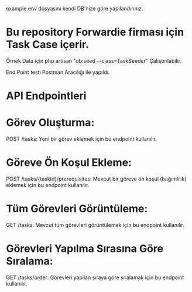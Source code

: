 example.env dosyasını kendi DB'nize göre yapılandırınız.

# Bu repository  Forwardie firması için Task Case içerir.

Örnek Data için  php artisan "db:seed --class=TaskSeeder" Çalıştırılabilir.  

End Point testi Postman Aracılığı ile yapıldı.


# API Endpointleri

# Görev Oluşturma:

POST /tasks: Yeni bir görev eklemek için bu endpoint kullanılır.
 # Göreve Ön Koşul Ekleme:

POST /tasks/{taskId}/prerequisites: Mevcut bir göreve ön koşul (bağımlılık) eklemek için bu endpoint kullanılır.

# Tüm Görevleri Görüntüleme:

GET /tasks: Mevcut tüm görevleri görüntülemek için bu endpoint kullanılır.


# Görevleri Yapılma Sırasına Göre Sıralama:

GET /tasks/order: Görevleri yapılan sıraya göre sıralamak için bu endpoint kullanılır.
